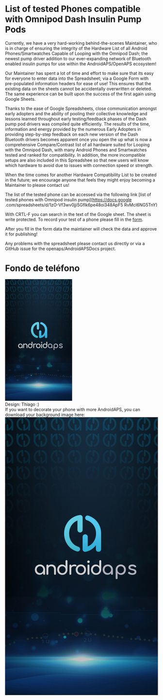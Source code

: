 # List of tested Phones compatible with Omnipod Dash Insulin Pump Pods

Currently, we have a very hard-working behind-the-scenes Maintainer, who is in charge of ensuring the integrity of the Hardware List of all Android Phones/Smartwatches Capable of Looping with the Omnipod Dash; the newest pump driver addition to our ever-expanding network of Bluetooth enabled insulin pumps for use within the AndroidAPS/OpenAPS ecosystem!

Our Maintainer has spent a lot of time and effort to make sure that its easy for everyone to enter data into the Spreadsheet; via a Google Form with pre-populated information headers for ease of use! This ensures that the existing data on the sheets cannot be accidentally overwritten or deleted. The same experience can be built upon the success of the first again using Google Sheets.

Thanks to the ease of Google Spreadsheets, close communication amongst early adopters and the ability of pooling their collective knowledge and lessons learned throughout early testing/feedback phases of the Dash pump pod drivers was compiled quite efficiently. The results of the time, information and energy provided by the numerous Early Adopters in providing step-by-step feedback on each new version of the Dash Bluetooth drivers becomes apparent once you open the up what is now a comprehensive Compare/Contrast list of all hardware suited for Looping with the Omnipod Dash, with many Android Phones and Smartwatches tested and ranked for compatibility. In addition, the more incompatible setups are also included in this Spreadshee so that new users will know which hardware to avoid due to issues with connection speed or strength.

When the time comes for another Hardware Compatibility List to be created in the future; we encourage anyone that feels they might enjoy becoming a Maintainer to please contact us!

The list of the tested phone can be accessed via the following link [list of tested phones with Omnipod insulin pump](https://docs.google .com/spreadsheets/d/1zO-Vf3wv0jji5Gflk6pe48oi348ApF5 RvMcI6NG5TnY)

With CRTL-F you can search in the text of the Google sheet. The sheet is write protected. To record your test of a phone please fill in the [form](https://forms.gle/g7GbSkMCTfFrWKjSA).

After you fill in the form data the maintainer will check the data and approve it for publishing!

Any problems with the spreadsheet please contact us directly or via a GitHub issue for the openaps/AndroidAPSDocs project.

# Fondo de teléfono

![phone background](../images/bg_phone_thump.jpg) </br> Design: Thiago :) </br> If you want to decorate your phone with more AndroidAPS, you can download your background image here: ![Background in high resolution.](../images/bg_phone.jpg)